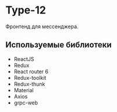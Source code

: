 # Type-12

Фронтенд для мессенджера.

## Используемые библиотеки

* ReactJS
* Redux
* React router 6
* Redux-toolkit
* Redux-thunk
* Material
* Axios
* grpc-web